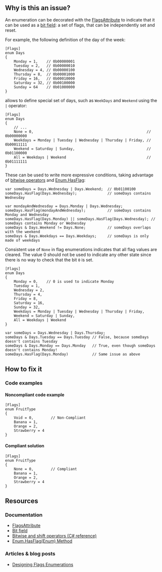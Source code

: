 ## Why is this an issue?

An enumeration can be decorated with the [FlagsAttribute](https://learn.microsoft.com/en-us/dotnet/api/system.flagsattribute) to
indicate that it can be used as a [bit field](https://en.wikipedia.org/wiki/Bit_field): a set of flags, that can be independently set and
reset.

For example, the following definition of the day of the week:

    [Flags]
    enum Days
    {
        Monday = 1,    // 0b00000001
        Tuesday = 2,   // 0b00000010
        Wednesday = 4, // 0b00000100
        Thursday = 8,  // 0b00001000
        Friday = 16,   // 0b00010000
        Saturday = 32, // 0b00100000
        Sunday = 64    // 0b01000000
    }

allows to define special set of days, such as `WeekDays` and `Weekend` using the `|` operator:

    [Flags]
    enum Days
    {
        // ...
        None = 0,                                                    // 0b00000000
        Weekdays = Monday | Tuesday | Wednesday | Thursday | Friday, // 0b00011111
        Weekend = Saturday | Sunday,                                 // 0b01100000
        All = Weekdays | Weekend                                     // 0b01111111
    }

These can be used to write more expressive conditions, taking advantage of [bitwise operators](https://learn.microsoft.com/en-us/dotnet/csharp/language-reference/operators/bitwise-and-shift-operators) and [Enum.HasFlag](https://learn.microsoft.com/en-us/dotnet/api/system.enum.hasflag):

    var someDays = Days.Wednesday | Days.Weekend;  // 0b01100100
    someDays.HasFlag(Days.Wednesday);              // someDays contains Wednesday
    
    var mondayAndWednesday = Days.Monday | Days.Wednesday;
    someDays.HasFlag(mondayAndWednesday);          // someDays contains Monday and Wednesday
    someDays.HasFlag(Days.Monday) || someDays.HasFlag(Days.Wednesday); // someDays contains Monday or Wednesday
    someDays & Days.Weekend != Days.None;          // someDays overlaps with the weekend
    someDays & Days.Weekdays == Days.Weekdays;     // someDays is only made of weekdays

Consistent use of `None` in flag enumerations indicates that all flag values are cleared. The value 0 should not be used to indicate any
other state since there is no way to check that the bit `0` is set.

    [Flags]
    enum Days
    {
        Monday = 0,    // 0 is used to indicate Monday
        Tuesday = 1,
        Wednesday = 2,
        Thursday = 4,
        Friday = 8,
        Saturday = 16,
        Sunday = 32,
        Weekdays = Monday | Tuesday | Wednesday | Thursday | Friday,
        Weekend = Saturday | Sunday,
        All = Weekdays | Weekend
    }
    
    var someDays = Days.Wednesday | Days.Thursday;
    someDays & Days.Tuesday == Days.Tuesday // False, because someDays doesn't contains Tuesday
    someDays & Days.Monday == Days.Monday   // True, even though someDays doesn't contains Monday!
    someDays.HasFlag(Days.Monday)           // Same issue as above

## How to fix it

### Code examples

#### Noncompliant code example

    [Flags]
    enum FruitType
    {
        Void = 0,        // Non-Compliant
        Banana = 1,
        Orange = 2,
        Strawberry = 4
    }

#### Compliant solution

    [Flags]
    enum FruitType
    {
        None = 0,        // Compliant
        Banana = 1,
        Orange = 2,
        Strawberry = 4
    }

## Resources

### Documentation

-  [FlagsAttribute](https://learn.microsoft.com/en-us/dotnet/api/system.flagsattribute)
-  [Bit field](https://en.wikipedia.org/wiki/Bit_field)
-  [Bitwise and shift operators
  (C# reference)](https://learn.microsoft.com/en-us/dotnet/csharp/language-reference/operators/bitwise-and-shift-operators)
-  [Enum.HasFlag(Enum) Method](https://learn.microsoft.com/en-us/dotnet/api/system.enum.hasflag)

### Articles & blog posts

-  [Designing Flags Enumerations](https://learn.microsoft.com/en-us/previous-versions/dotnet/netframework-4.0/ms229062%28v=vs.100%29)